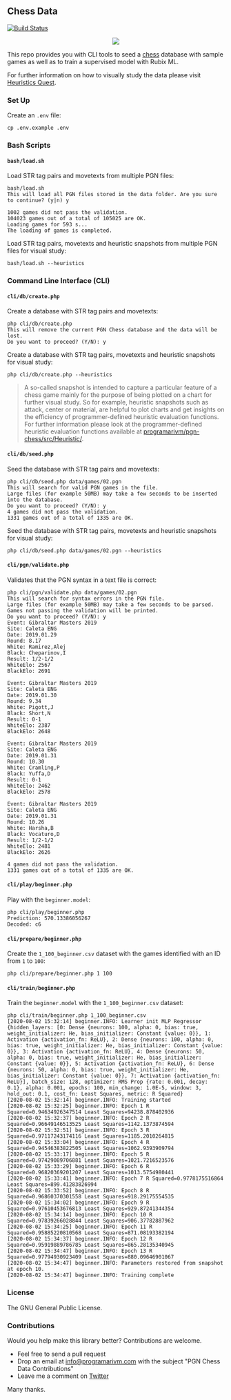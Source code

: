 ## Chess Data

[![Build Status](https://travis-ci.org/programarivm/pgn-chess-data.svg?branch=master)](https://travis-ci.org/programarivm/pgn-chess-data)

<p align="center">
	<img src="https://github.com/programarivm/pgn-chess/blob/master/resources/chess-board.jpg" />
</p>

This repo provides you with CLI tools to seed a [chess](https://github.com/programarivm/pgn-chess) database with sample games as well as to train a supervised model with Rubix ML.

For further information on how to visually study the data please visit [Heuristics Quest](https://github.com/programarivm/heuristics-quest).

### Set Up

Create an `.env` file:

    cp .env.example .env

### Bash Scripts

#### `bash/load.sh`

Load STR tag pairs and movetexts from multiple PGN files:

	bash/load.sh
	This will load all PGN files stored in the data folder. Are you sure to continue? (y|n) y

	1002 games did not pass the validation.
	104023 games out of a total of 105025 are OK.
	Loading games for 593 s...
	The loading of games is completed.

Load STR tag pairs, movetexts and heuristic snapshots from multiple PGN files for visual study:

	bash/load.sh --heuristics

### Command Line Interface (CLI)

#### `cli/db/create.php`

Create a database with STR tag pairs and movetexts:

    php cli/db/create.php
    This will remove the current PGN Chess database and the data will be lost.
    Do you want to proceed? (Y/N): y

Create a database with STR tag pairs, movetexts and heuristic snapshots for visual study:

    php cli/db/create.php --heuristics

> A so-called snapshot is intended to capture a particular feature of a chess game mainly for the purpose of being plotted on a chart for further visual study. So for example, heuristic snapshots such as attack, center or material, are helpful to plot charts and get insights on the efficiency of programmer-defined heuristic evaluation functions. For further information please look at the programmer-defined heuristic evaluation functions available at [programarivm/pgn-chess/src/Heuristic/](https://github.com/programarivm/pgn-chess/tree/master/src/Heuristic).


#### `cli/db/seed.php`

Seed the database with STR tag pairs and movetexts:

	php cli/db/seed.php data/games/02.pgn
	This will search for valid PGN games in the file.
	Large files (for example 50MB) may take a few seconds to be inserted into the database.
	Do you want to proceed? (Y/N): y
	4 games did not pass the validation.
	1331 games out of a total of 1335 are OK.

Seed the database with STR tag pairs, movetexts and heuristic snapshots for visual study:

	php cli/db/seed.php data/games/02.pgn --heuristics

#### `cli/pgn/validate.php`

Validates that the PGN syntax in a text file is correct:

	php cli/pgn/validate.php data/games/02.pgn
	This will search for syntax errors in the PGN file.
	Large files (for example 50MB) may take a few seconds to be parsed. Games not passing the validation will be printed.
	Do you want to proceed? (Y/N): y
	Event: Gibraltar Masters 2019
	Site: Caleta ENG
	Date: 2019.01.29
	Round: 8.17
	White: Ramirez,Alej
	Black: Cheparinov,I
	Result: 1/2-1/2
	WhiteElo: 2567
	BlackElo: 2691

	Event: Gibraltar Masters 2019
	Site: Caleta ENG
	Date: 2019.01.30
	Round: 9.34
	White: Pigott,J
	Black: Short,N
	Result: 0-1
	WhiteElo: 2387
	BlackElo: 2648

	Event: Gibraltar Masters 2019
	Site: Caleta ENG
	Date: 2019.01.31
	Round: 10.30
	White: Cramling,P
	Black: Yuffa,D
	Result: 0-1
	WhiteElo: 2462
	BlackElo: 2578

	Event: Gibraltar Masters 2019
	Site: Caleta ENG
	Date: 2019.01.31
	Round: 10.26
	White: Harsha,B
	Black: Vocaturo,D
	Result: 1/2-1/2
	WhiteElo: 2481
	BlackElo: 2626

	4 games did not pass the validation.
	1331 games out of a total of 1335 are OK.

#### `cli/play/beginner.php`

Play with the `beginner.model`:

	php cli/play/beginner.php
	Prediction: 570.13386056267
	Decoded: c6

#### `cli/prepare/beginner.php`

Create the `1_100_beginner.csv` dataset with the games identified with an ID from `1` to `100`:

	php cli/prepare/beginner.php 1 100

#### `cli/train/beginner.php`

Train the `beginner.model` with the `1_100_beginner.csv` dataset:

	php cli/train/beginner.php 1_100_beginner.csv
	[2020-08-02 15:32:14] beginner.INFO: Learner init MLP Regressor {hidden_layers: [0: Dense {neurons: 100, alpha: 0, bias: true, weight_initializer: He, bias_initializer: Constant {value: 0}}, 1: Activation {activation_fn: ReLU}, 2: Dense {neurons: 100, alpha: 0, bias: true, weight_initializer: He, bias_initializer: Constant {value: 0}}, 3: Activation {activation_fn: ReLU}, 4: Dense {neurons: 50, alpha: 0, bias: true, weight_initializer: He, bias_initializer: Constant {value: 0}}, 5: Activation {activation_fn: ReLU}, 6: Dense {neurons: 50, alpha: 0, bias: true, weight_initializer: He, bias_initializer: Constant {value: 0}}, 7: Activation {activation_fn: ReLU}], batch_size: 128, optimizer: RMS Prop {rate: 0.001, decay: 0.1}, alpha: 0.001, epochs: 100, min_change: 1.0E-5, window: 3, hold_out: 0.1, cost_fn: Least Squares, metric: R Squared}
	[2020-08-02 15:32:14] beginner.INFO: Training started
	[2020-08-02 15:32:25] beginner.INFO: Epoch 1 R Squared=0.94634926347514 Least Squares=94238.878402936
	[2020-08-02 15:32:37] beginner.INFO: Epoch 2 R Squared=0.96649146513525 Least Squares=1142.1373874594
	[2020-08-02 15:32:51] beginner.INFO: Epoch 3 R Squared=0.97117243174116 Least Squares=1185.2010264815
	[2020-08-02 15:33:04] beginner.INFO: Epoch 4 R Squared=0.94546383822505 Least Squares=1062.9393909794
	[2020-08-02 15:33:17] beginner.INFO: Epoch 5 R Squared=0.97429089706881 Least Squares=1021.7216523576
	[2020-08-02 15:33:29] beginner.INFO: Epoch 6 R Squared=0.96820369201207 Least Squares=1013.5754980441
	[2020-08-02 15:33:41] beginner.INFO: Epoch 7 R Squared=0.9778175516864 Least Squares=899.41283826994
	[2020-08-02 15:33:52] beginner.INFO: Epoch 8 R Squared=0.96860370301558 Least Squares=918.29175554535
	[2020-08-02 15:34:02] beginner.INFO: Epoch 9 R Squared=0.97610453676813 Least Squares=929.87241344354
	[2020-08-02 15:34:14] beginner.INFO: Epoch 10 R Squared=0.97839266028844 Least Squares=906.37782887962
	[2020-08-02 15:34:25] beginner.INFO: Epoch 11 R Squared=0.95885220810568 Least Squares=871.08193382194
	[2020-08-02 15:34:37] beginner.INFO: Epoch 12 R Squared=0.95919889786785 Least Squares=865.28135340945
	[2020-08-02 15:34:47] beginner.INFO: Epoch 13 R Squared=0.97794930923409 Least Squares=880.09646901067
	[2020-08-02 15:34:47] beginner.INFO: Parameters restored from snapshot at epoch 10.
	[2020-08-02 15:34:47] beginner.INFO: Training complete

### License

The GNU General Public License.

### Contributions

Would you help make this library better? Contributions are welcome.

- Feel free to send a pull request
- Drop an email at info@programarivm.com with the subject "PGN Chess Data Contributions"
- Leave me a comment on [Twitter](https://twitter.com/programarivm)

Many thanks.
